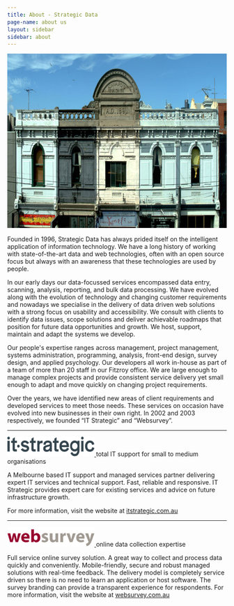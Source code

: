 ```yaml
---
title: About - Strategic Data
page-name: about us
layout: sidebar
sidebar: about
---
```


<img src="/img/SD_street_view.jpg" class="img-responsive img-rounded"
width="900" height="400" alt="Strategic Data, Melbourne, Fitzroy">

Founded in 1996, Strategic Data has always prided itself on the intelligent
application of information technology. We have a long history of working with
state-of-the-art data and web technologies, often with an open source focus
but always with an awareness that these technologies are used by people.

In our early days our data-focussed services encompassed data entry,
scanning, analysis, reporting, and bulk data processing. We have evolved along
with the evolution of technology and changing customer requirements and
nowadays we specialise in the delivery of data driven web solutions with a
strong focus on usability and accessibility. We consult with clients to
identify data issues, scope solutions and deliver achievable roadmaps that
position for future data opportunities and growth. We host, support, maintain
and adapt the systems we develop.

Our people's expertise ranges across management, project management,
systems administration, programming, analysis, front-end design, survey design,
and applied psychology. Our developers all work in-house as part of a team of
more than 20 staff in our Fitzroy office. We are large enough to manage
complex projects and provide consistent service delivery yet small enough to
adapt and move quickly on changing project requirements.

Over the years, we have identified new areas of client requirements and
developed services to meet those needs. These services on occasion have evolved
into new businesses in their own right. In 2002 and 2003 respectively, we
founded “IT Strategic” and “Websurvey”.

<hr>

<div class="partner-brand">
  <a href="http://itstrategic.com.au/" title="IT Strategic" target="_blank">
    <img src="/img/ITS_Logo.png" width="200" height="45" alt="IT Strategic">
  </a>
  <span class="slogan">total IT support for small to medium organisations</span>
</div>

A Melbourne based IT support and managed services partner delivering expert
IT services and technical support. Fast, reliable and responsive. IT Strategic
provides expert care for existing services and advice on future infrastructure
growth.

For more information, visit the website at <a
href="http://itstrategic.com.au/" title="IT Strategic"
target="_blank">itstrategic.com.au</a>

<hr>

<div class="partner-brand">
  <a href="http://www.websurvey.com.au/" title="Web Survey" target="_blank">
    <img src="/img/web-survey-logo.png" width="200" height="45" alt="Web Survey">
  </a>
  <span class="slogan">online data collection expertise</span>
</div>

Full service online survey solution. A great way to collect and process
data quickly and conveniently. Mobile-friendly, secure and robust managed
solutions with real-time feedback. The delivery model is completely service
driven so there is no need to learn an application or host software. The survey
branding can provide a transparent experience for respondents. For
more information, visit the website at <a href="http://www.websurvey.com.au/"
title="Web Survey" target="_blank">websurvey.com.au</a>
